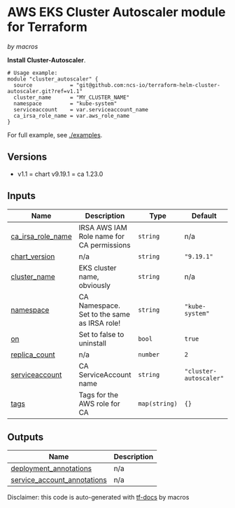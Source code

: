 
# AWS EKS Cluster Autoscaler module for Terraform

*by macros*

**Install Cluster-Autoscaler**.

```
# Usage example:
module "cluster_autoscaler" {
  source            = "git@github.com:ncs-io/terraform-helm-cluster-autoscaler.git?ref=v1.1"
  cluster_name      = "MY_CLUSTER_NAME"
  namespace         = "kube-system"
  serviceaccount    = var.serviceaccount_name
  ca_irsa_role_name = var.aws_role_name
}
```

For full example, see [./examples](./examples).

## Versions

* v1.1 = chart v9.19.1 = ca 1.23.0

## Inputs

| Name | Description | Type | Default | Required |
|------|-------------|------|---------|:--------:|
| <a name="input_ca_irsa_role_name"></a> [ca\_irsa\_role\_name](#input\_ca\_irsa\_role\_name) | IRSA AWS IAM Role name for CA permissions | `string` | n/a | yes |
| <a name="input_chart_version"></a> [chart\_version](#input\_chart\_version) | n/a | `string` | `"9.19.1"` | no |
| <a name="input_cluster_name"></a> [cluster\_name](#input\_cluster\_name) | EKS cluster name, obviously | `string` | n/a | yes |
| <a name="input_namespace"></a> [namespace](#input\_namespace) | CA Namespace. Set to the same as IRSA role! | `string` | `"kube-system"` | no |
| <a name="input_on"></a> [on](#input\_on) | Set to false to uninstall | `bool` | `true` | no |
| <a name="input_replica_count"></a> [replica\_count](#input\_replica\_count) | n/a | `number` | `2` | no |
| <a name="input_serviceaccount"></a> [serviceaccount](#input\_serviceaccount) | CA ServiceAccount name | `string` | `"cluster-autoscaler"` | no |
| <a name="input_tags"></a> [tags](#input\_tags) | Tags for the AWS role for CA | `map(string)` | `{}` | no |

## Outputs

| Name | Description |
|------|-------------|
| <a name="output_deployment_annotations"></a> [deployment\_annotations](#output\_deployment\_annotations) | n/a |
| <a name="output_service_account_annotations"></a> [service\_account\_annotations](#output\_service\_account\_annotations) | n/a |

Disclaimer: this code is auto-generated with [tf-docs](https://terraform-docs.io) by macros
